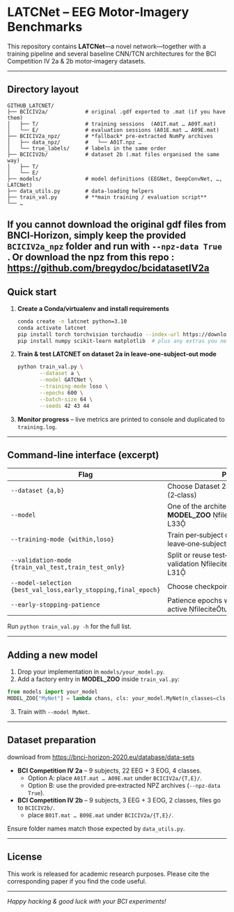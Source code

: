 # LATCNet – EEG Motor‑Imagery Benchmarks

This repository contains **LATCNet**—a novel network—together with a training pipeline and several baseline CNN/TCN architectures for the BCI Competition IV 2a & 2b motor‑imagery datasets.

---
## Directory layout

```
GITHUB_LATCNET/
├── BCICIV2a/            # original .gdf exported to .mat (if you have them)
│   ├── T/               # training sessions  (A01T.mat … A09T.mat)
│   └── E/               # evaluation sessions (A01E.mat … A09E.mat)
├── BCICIV2a_npz/        # *fallback* pre‑extracted NumPy archives
│   ├── data_npz/        #   └── A01T.npz …
│   └── true_labels/     # labels in the same order
├── BCICIV2b/            # dataset 2b (.mat files organised the same way)
│   ├── T/
│   └── E/
├── models/              # model definitions (EEGNet, DeepConvNet, …, LATCNet)
├── data_utils.py        # data‑loading helpers
├── train_val.py         # **main training / evaluation script**
└── …
```

If you cannot download the original gdf files from BNCI‑Horizon, simply keep the provided `BCICIV2a_npz` folder and run with `--npz-data True` .
Or download the npz from this repo : https://github.com/bregydoc/bcidatasetIV2a
---
## Quick start

1. **Create a Conda/virtualenv and install requirements**

   ```bash
   conda create -n latcnet python=3.10
   conda activate latcnet
   pip install torch torchvision torchaudio --index-url https://download.pytorch.org/whl/cu121  # or cpu version
   pip install numpy scikit-learn matplotlib  # plus any extras you need
   ```

2. **Train & test LATCNET on dataset 2a in leave‑one‑subject‑out mode**

   ```bash
   python train_val.py \
          --dataset a \
          --model GATCNet \
          --training-mode loso \
          --epochs 600 \
          --batch-size 64 \
          --seeds 42 43 44
   ```


3. **Monitor progress** – live metrics are printed to console and duplicated to `training.log`.

---
## Command‑line interface (excerpt)

| Flag | Purpose |
|------|---------|
| `--dataset {a,b}` | Choose Dataset 2a (4‑class) or 2b (2‑class) |
| `--model` | One of the architectures registered in **MODEL_ZOO** fileciteturn6file13L21-L33 |
| `--training-mode {within,loso}` | Train per‑subject or leave‑one‑subject‑out |
| `--validation-mode {train_val_test,train_test_only}` | Split or reuse test‑set for validation fileciteturn6file6L24-L31 |
| `--model-selection {best_val_loss,early_stopping,final_epoch}` | Choose checkpointing strategy |
| `--early-stopping-patience` | Patience epochs when early stopping is active fileciteturn6file3L10-L18 |

Run `python train_val.py -h` for the full list.

---

## Adding a new model

1. Drop your implementation in `models/your_model.py`.
2. Add a factory entry in **MODEL_ZOO** inside `train_val.py`:

```python
from models import your_model
MODEL_ZOO["MyNet"] = lambda chans, cls: your_model.MyNet(n_classes=cls, in_chans=chans)
```

3. Train with `--model MyNet`.

---
## Dataset preparation
download from https://bnci-horizon-2020.eu/database/data-sets

* **BCI Competition IV 2a** – 9 subjects, 22 EEG + 3 EOG, 4 classes.
  * Option A: place `A01T.mat … A09E.mat` under `BCICIV2a/{T,E}/`.
  * Option B: use the provided pre‑extracted NPZ archives (`--npz-data True`).
* **BCI Competition IV 2b** – 9 subjects, 3 EEG + 3 EOG, 2 classes, files go to `BCICIV2b/`.
  * place `B01T.mat … B09E.mat` under `BCICIV2a/{T,E}/`.


Ensure folder names match those expected by `data_utils.py`.

---
## License

This work is released for academic research purposes. Please cite the corresponding paper if you find the code useful.

---
*Happy hacking & good luck with your BCI experiments!*

